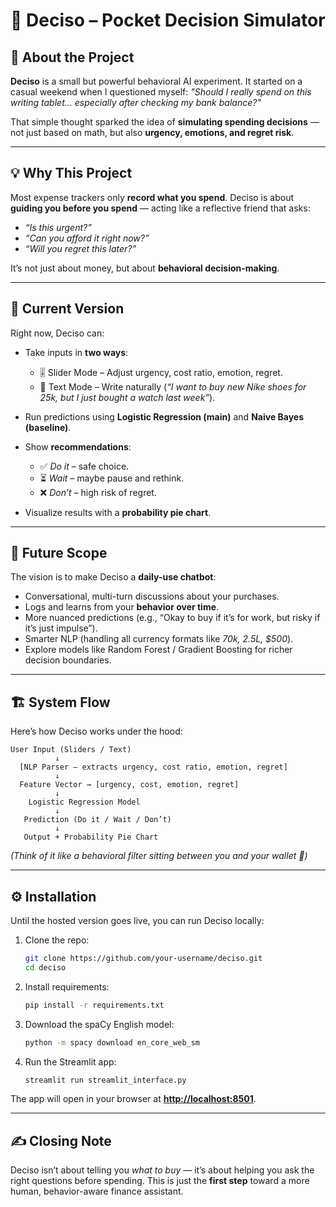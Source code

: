 # 🧠 Deciso – Pocket Decision Simulator

## 📖 About the Project

**Deciso** is a small but powerful behavioral AI experiment.
It started on a casual weekend when I questioned myself:
*"Should I really spend on this writing tablet… especially after checking my bank balance?"*

That simple thought sparked the idea of **simulating spending decisions** — not just based on math, but also **urgency, emotions, and regret risk**.

---

## 💡 Why This Project

Most expense trackers only **record what you spend**.
Deciso is about **guiding you before you spend** — acting like a reflective friend that asks:

* *“Is this urgent?”*
* *“Can you afford it right now?”*
* *“Will you regret this later?”*

It’s not just about money, but about **behavioral decision-making**.

---

## 🚀 Current Version

Right now, Deciso can:

* Take inputs in **two ways**:

  * 🎚️ Slider Mode – Adjust urgency, cost ratio, emotion, regret.
  * 💬 Text Mode – Write naturally (*“I want to buy new Nike shoes for 25k, but I just bought a watch last week”*).

* Run predictions using **Logistic Regression (main)** and **Naive Bayes (baseline)**.

* Show **recommendations**:

  * ✅ *Do it* – safe choice.
  * ⏳ *Wait* – maybe pause and rethink.
  * ❌ *Don’t* – high risk of regret.

* Visualize results with a **probability pie chart**.

---

## 🔮 Future Scope

The vision is to make Deciso a **daily-use chatbot**:

* Conversational, multi-turn discussions about your purchases.
* Logs and learns from your **behavior over time**.
* More nuanced predictions (e.g., “Okay to buy if it’s for work, but risky if it’s just impulse”).
* Smarter NLP (handling all currency formats like *70k, 2.5L, \$500*).
* Explore models like Random Forest / Gradient Boosting for richer decision boundaries.

---

## 🏗️ System Flow

Here’s how Deciso works under the hood:

```
User Input (Sliders / Text)
          ↓
  [NLP Parser – extracts urgency, cost ratio, emotion, regret]
          ↓
  Feature Vector → [urgency, cost, emotion, regret]
          ↓
    Logistic Regression Model
          ↓
   Prediction (Do it / Wait / Don’t)
          ↓
   Output + Probability Pie Chart
```

*(Think of it like a behavioral filter sitting between you and your wallet 💸)*

---

## ⚙️ Installation

Until the hosted version goes live, you can run Deciso locally:

1. Clone the repo:

   ```bash
   git clone https://github.com/your-username/deciso.git
   cd deciso
   ```

2. Install requirements:

   ```bash
   pip install -r requirements.txt
   ```

3. Download the spaCy English model:

   ```bash
   python -m spacy download en_core_web_sm
   ```

4. Run the Streamlit app:

   ```bash
   streamlit run streamlit_interface.py
   ```

The app will open in your browser at **[http://localhost:8501](http://localhost:8501)**.

---

## ✍️ Closing Note

Deciso isn’t about telling you *what to buy* — it’s about helping you ask the right questions before spending.
This is just the **first step** toward a more human, behavior-aware finance assistant.

